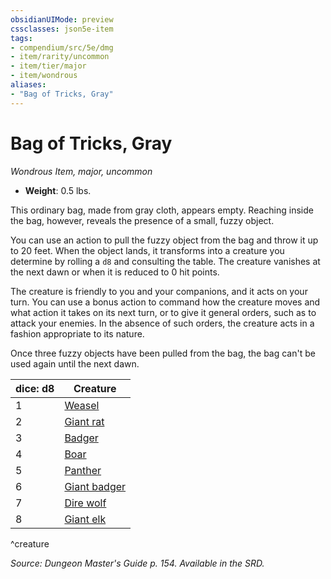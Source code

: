 ```yaml
---
obsidianUIMode: preview
cssclasses: json5e-item
tags:
- compendium/src/5e/dmg
- item/rarity/uncommon
- item/tier/major
- item/wondrous
aliases: 
- "Bag of Tricks, Gray"
---
```

# Bag of Tricks, Gray
*Wondrous Item, major, uncommon*  

- **Weight**: 0.5 lbs.

This ordinary bag, made from gray cloth, appears empty. Reaching inside the bag, however, reveals the presence of a small, fuzzy object.

You can use an action to pull the fuzzy object from the bag and throw it up to 20 feet. When the object lands, it transforms into a creature you determine by rolling a `d8` and consulting the table. The creature vanishes at the next dawn or when it is reduced to 0 hit points.

The creature is friendly to you and your companions, and it acts on your turn. You can use a bonus action to command how the creature moves and what action it takes on its next turn, or to give it general orders, such as to attack your enemies. In the absence of such orders, the creature acts in a fashion appropriate to its nature.

Once three fuzzy objects have been pulled from the bag, the bag can't be used again until the next dawn.

| dice: d8 | Creature |
|----------|----------|
| 1 | [Weasel](b_weasel.md) |
| 2 | [Giant rat](b_giant-rat.md) |
| 3 | [Badger](b_badger.md) |
| 4 | [Boar](b_boar.md) |
| 5 | [Panther](b_panther.md) |
| 6 | [Giant badger](b_giant-badger.md) |
| 7 | [Dire wolf](b_dire-wolf.md) |
| 8 | [Giant elk](b_giant-elk.md) |
^creature

*Source: Dungeon Master's Guide p. 154. Available in the SRD.*